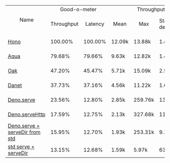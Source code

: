 <table>
<tr>
    <td align="center" rowspan="2">Name</td>
    <td align="center" colspan="2">Good-o-meter</td>
    <td align="center" colspan="4">Throughput (rps)</td>
    <td align="center" colspan="3">Latency (ms)</td>
</tr>
<tr>
    <!-- still Name -->
    <td align="center">Throughput</td>
    <td align="center">Latency</td>
    <td align="center">Mean</td>
    <td align="center">Max</td>
    <td align="center">Standard deviation</td>
    <td align="center">Size per second</td>
    <td align="center">Avg</td>
    <td align="center">Min</td>
    <td align="center">Max</td>
</tr><tr>
    <td><a href="./hono.ts.md">Hono</a></td>
    <td>100.00%</td>
    <td>100.00%</td>
    <td>12.09k</td>
    <td>13.88k</td>
    <td>1.42k</td>
    <td>64.03 MiB</td>
    <td>5.27</td>
    <td>1.43</td>
    <td>8.69</td>
</tr>
<tr>
    <td><a href="./aqua.ts.md">Aqua</a></td>
    <td>79.68%</td>
    <td>79.66%</td>
    <td>9.63k</td>
    <td>12.82k</td>
    <td>1.44k</td>
    <td>51.07 MiB</td>
    <td>6.62</td>
    <td>3.46</td>
    <td>11.83</td>
</tr>
<tr>
    <td><a href="./oak.ts.md">Oak</a></td>
    <td>47.20%</td>
    <td>45.47%</td>
    <td>5.71k</td>
    <td>15.09k</td>
    <td>2.58k</td>
    <td>29.15 MiB</td>
    <td>11.59</td>
    <td>5.51</td>
    <td>17.78</td>
</tr>
<tr>
    <td><a href="./danet.ts.md">Danet</a></td>
    <td>37.73%</td>
    <td>37.16%</td>
    <td>4.56k</td>
    <td>11.22k</td>
    <td>1.64k</td>
    <td>23.83 MiB</td>
    <td>14.19</td>
    <td>7.26</td>
    <td>23.67</td>
</tr>
<tr>
    <td><a href="./deno_serve.ts.md">Deno.serve</a></td>
    <td>23.56%</td>
    <td>12.80%</td>
    <td>2.85k</td>
    <td>259.76k</td>
    <td>13.20k</td>
    <td>8.20 MiB</td>
    <td>41.19</td>
    <td>0.45</td>
    <td>45.00</td>
</tr>
<tr>
    <td><a href="./deno_serve_http.ts.md">Deno.serveHttp</a></td>
    <td>17.59%</td>
    <td>12.75%</td>
    <td>2.13k</td>
    <td>327.68k</td>
    <td>11.93k</td>
    <td>5.11 MiB</td>
    <td>41.33</td>
    <td>10.53</td>
    <td>47.02</td>
</tr>
<tr>
    <td><a href="./deno_serve_serveDir.ts.md">Deno.serve + serveDir from std</a></td>
    <td>15.95%</td>
    <td>12.70%</td>
    <td>1.93k</td>
    <td>253.31k</td>
    <td>9.17k</td>
    <td>8.14 MiB</td>
    <td>41.49</td>
    <td>1.06</td>
    <td>51.52</td>
</tr>
<tr>
    <td><a href="./deno_std_serve.ts.md">std serve + serveDir</a></td>
    <td>13.15%</td>
    <td>12.68%</td>
    <td>1.59k</td>
    <td>5.97k</td>
    <td>637.68</td>
    <td>5.09 MiB</td>
    <td>41.57</td>
    <td>15.49</td>
    <td>66.82</td>
</tr>
</table>